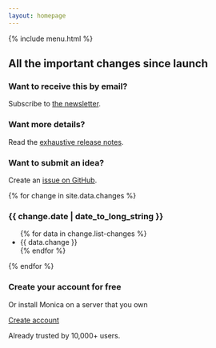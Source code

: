 ```yaml
---
layout: homepage
---
```


<div class="changelog">
  <main class="fix-blue">
    <div class="pt-3 pt-sm-3">
      {% include menu.html %}
    </div>
  </main>

  <div class="changelog-image mb-5">
  </div>

  <div class="container">
    <div class="row">
      <div class="col">
        <h2 class="text-center font-weight-normal mb-4">All the important changes since launch</h2>
      </div>
    </div>
    <div class="row mb-5">
      <div class="col-12 col-sm-4">
        <div class="promo-box px-3 py-3">
          <h3>Want to receive this by email?</h3>
          <p class="pb-0 mb-0">Subscribe to <a href="https://tinyletter.com/monicahq">the newsletter</a>.</p>
        </div>
      </div>
      <div class="col-12 col-sm-4">
        <div class="promo-box px-3 py-3">
          <h3>Want more details?</h3>
          <p class="pb-0 mb-0">Read the <a href="https://github.com/monicahq/monica/blob/master/CHANGELOG">exhaustive release notes</a>.</p>
        </div>
      </div>
      <div class="col-12 col-sm-4">
        <div class="promo-box px-3 py-3">
          <h3>Want to submit an idea?</h3>
          <p class="pb-0 mb-0">Create an <a href="https://github.com/monicahq/monica/issues">issue on GitHub</a>.</p>
        </div>
      </div>
    </div>
    <div class="row">
      <div class="col">
        <div class="changes">
        {% for change in site.data.changes %}
          <h3 class="font-weight-normal">{{ change.date | date_to_long_string }}</h3>
          <ul class="mb-5">
            {% for data in change.list-changes %}
            <li>{{ data.change }}</li>
            {% endfor %}
          </ul>
        {% endfor %}
        </div>
      </div>
    </div>
    <div class="row">
      <div class="col bio">
        <h3 class="text-center font-weight-normal">Create your account for free</h3>
        <p class="text-center mb-4">Or install Monica on a server that you own</p>
        <div class="text-center mb-3">
          <a href="https://app.monicahq.com" class="btn btn-primary px-4 py-3">Create account</a>
        </div>
        <p class="text-center font-weight-light mb-5">Already trusted by 10,000+ users.</p>
      </div>
    </div>
  </div>
</div>
